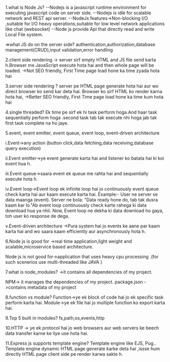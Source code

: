 1.what is Node Js?
--Nodejs is a javascript runtime environment for executing javascript code on server side. 
--Nodejs is idle for scalable network and REST api server.
--NodeJs features->Non-blocking I/O ,suitable for I/O heavy operations,suitable for low level network applications like chat (websocket)
--Node js provide Api that directly read and write Local File system.

=>what JS do on the server side?
authentication,authorization,database management(CRUD),input validation,error handling

2.client side rendering ->
server sirf empty HTML and JS file send karta h.Browser me JavaScript execute hota hai and then whole page will be loaded.
->Not SEO friendly, First Time page load hone ka time zyada hota hai 

3.server side rendering ?
server pe HTML page generate hota hai aur wo direct browser ko send kar deta hai. Browser ko sirf HTML ko render karna hota hai, 
->Better SEO friendly, First Time page load hone ka time kum hota hai 

4.single threaded?
Ek time pe sirf ek hi task perform hoga.And haar task sequentially perform hoga .second task tab tak execute nhi hoga jab tak first task complete na ho jaye.

5.event, event emitter, event queue, event loop,  event-driven architecture 

i.Event->any action (button click,data fetching,data receiving,database query execution)

ii.Event emitter->ye event generate karta hai and listener ko batata hai ki koi event hua h.

iii.Event queue->saara event ek queue me rahta hai and sequentially execute hota h.

iv.Event loop->Event loop ek infinite loop hai jo continuously event queue check karta hai aur kaam execute karta hai.
Example:-
User ne server se data maanga (event).
Server ne bola: "Data ready hone do, tab tak dusra kaam kar lo."Ab event loop continuously check karte rahega ki data download hua ya nhii. Now, Event loop ne dekha ki data download ho gaya, toh user ko response de dega.

v.Event-driven architecture ->Pura system hai jo events ke aane par kaam karta hai and wo saara kaam efficiently aur asynchronously hota h.

6.Node js is good for ->real time application,light weight and scalable,microservice based architecture.

Node js is not good for->application that uses heavy cpu processing .(for such scenerios use multi-threaded like JAVA )

7.what is node_modules? ->it contains all dependencies of my project.

NPM-> it manages the dependencies of my project.
package.json ->contains metadata of my project

8.function vs module?
Function->ye ek block of code hai jo ek specific task perform karta hai.
Module->ye ek file hai jo multiple function ko export karta hai.

9.Top 5 built in modules?
fs,path,os,events,http

10.HTTP -> ye ek protocol hai jo web browsers aur web servers ke beech data transfer karne ke liye use hota hai.

11.Express js supports template engine? 
Template engine like EJS, Pug.. Template engine  dynamic  HTML page generate karke deta hai ,issse hum directly HTML page client side pe render  karwa sakte h.

